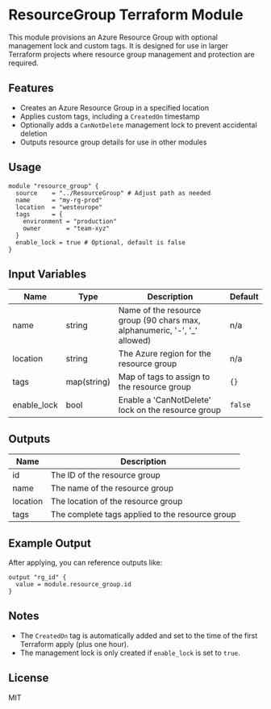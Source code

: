 # ResourceGroup Terraform Module

This module provisions an Azure Resource Group with optional management lock and custom tags. It is designed for use in larger Terraform projects where resource group management and protection are required.

## Features

- Creates an Azure Resource Group in a specified location
- Applies custom tags, including a `CreatedOn` timestamp
- Optionally adds a `CanNotDelete` management lock to prevent accidental deletion
- Outputs resource group details for use in other modules

## Usage

```hcl
module "resource_group" {
  source    = "../ResourceGroup" # Adjust path as needed
  name      = "my-rg-prod"
  location  = "westeurope"
  tags      = {
    environment = "production"
    owner       = "team-xyz"
  }
  enable_lock = true # Optional, default is false
}
```

## Input Variables

| Name        | Type        | Description                                                                | Default |
| ----------- | ----------- | -------------------------------------------------------------------------- | ------- |
| name        | string      | Name of the resource group (90 chars max, alphanumeric, '-', '\_' allowed) | n/a     |
| location    | string      | The Azure region for the resource group                                    | n/a     |
| tags        | map(string) | Map of tags to assign to the resource group                                | `{}`    |
| enable_lock | bool        | Enable a 'CanNotDelete' lock on the resource group                         | `false` |

## Outputs

| Name     | Description                                     |
| -------- | ----------------------------------------------- |
| id       | The ID of the resource group                    |
| name     | The name of the resource group                  |
| location | The location of the resource group              |
| tags     | The complete tags applied to the resource group |

## Example Output

After applying, you can reference outputs like:

```hcl
output "rg_id" {
  value = module.resource_group.id
}
```

## Notes

- The `CreatedOn` tag is automatically added and set to the time of the first Terraform apply (plus one hour).
- The management lock is only created if `enable_lock` is set to `true`.

## License

MIT
